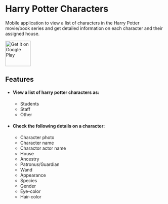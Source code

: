 # Harry Potter Characters
Mobile application to view a list of characters in the Harry Potter movie/book series and get detailed information on each character and their assigned house.
<p align="left">
<a href="https://play.google.com/store/apps/details?id=com.anniekobia.harrypotter">
    <img alt="Get it on Google Play"
        height="80"
        src="https://play.google.com/intl/en_us/badges/images/generic/en_badge_web_generic.png" />
</a>  

## Features
* #### View a list of harry potter characters as:
  * Students
  * Staff
  * Other
* #### Check the following details on a character:
  * Character photo
  * Character name
  * Charactor actor name
  * House
  * Ancestry
  * Patronus/Guardian
  * Wand 
  * Appearance 
  * Species
  * Gender
  * Eye-color
  * Hair-color

